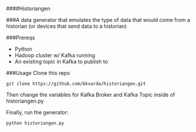 ####Historiangen

###A data generator that emulates the type of data that would come from a historian (or devices that send data to a historian)

###Prereqs
* Python 
* Hadoop cluster w/ Kafka running
* An existing topic in Kafka to publish to 

###Usage
Clone this repo
```
git clone https://github.com/bkvarda/historiangen.git
```
Then change the variables for Kafka Broker and Kafka Topic inside of historiangen.py

Finally, run the generator:
```
python historiangen.py
```

